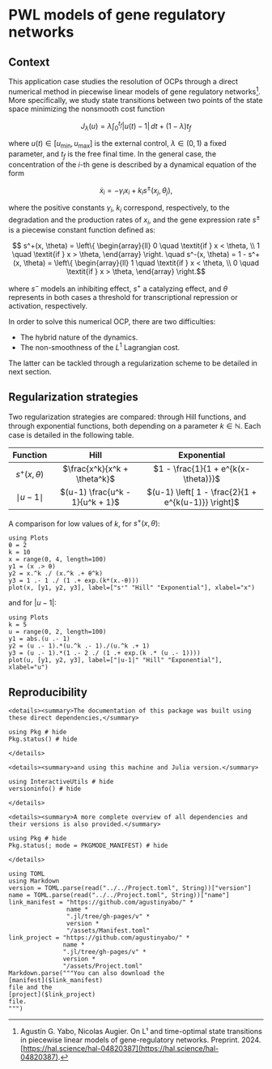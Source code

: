 # PWL models of gene regulatory networks

## Context

This application case studies the resolution of OCPs through a direct numerical method in piecewise linear models of gene regulatory networks[^1]. More specifically, we study state transitions between two points of the state space minimizing the nonsmooth cost function
```math
J_\lambda(u) = \lambda \int_0^{t_f} |u(t)-1| \, dt + (1-\lambda) t_f
```
where $u(t) \in [u_{\min}, u_{\max}]$ is the external control, $\lambda \in (0,1)$ a fixed parameter, and $t_f$ is the free final time. In the general case, the concentration of the $i$-th gene is described by a dynamical equation of the form
```math
\dot{x}_i = -\gamma_i x_i + k_i s^{\pm}(x_j,\theta_j),
```
where the positive constants $\gamma_i$, $k_i$ correspond, respectively, to the degradation and the production rates of $x_i$, and the gene expression rate $s^{\pm}$ is a piecewise constant function defined as:
```math
        s^+(x, \theta) = \left\{ \begin{array}{ll}
        0 \quad \textit{if } x < \theta, \\
        1 \quad \textit{if } x > \theta,
        \end{array} \right. \quad
        s^-(x, \theta) = 1 - s^+(x, \theta) = \left\{ \begin{array}{ll}
        1 \quad \textit{if } x < \theta, \\
        0 \quad \textit{if } x > \theta,
        \end{array} \right.
```
where $s^-$ models an inhibiting effect, $s^+$ a catalyzing effect, and $\theta$ represents in both cases a threshold for transcriptional repression or activation, respectively.

In order to solve this numerical OCP, there are two difficulties:
- The hybrid nature of the dynamics.
- The non-smoothness of the $L^1$ Lagrangian cost.

The latter can be tackled through a regularization scheme to be detailed in next section.

## Regularization strategies

Two regularization strategies are compared: through Hill functions, and through exponential functions, both depending on a parameter $k \in \mathbb{N}$. Each case is detailed in the following table.

| Function | Hill | Exponential |
| :-------------: | :-------------: | :-------------: |
| $s^+(x, \theta)$ | $\frac{x^k}{x^k + \theta^k}$ | $1 - \frac{1}{1 + e^{k(x-\theta)}}$ |
| $\mid u-1 \mid$ | $(u-1) \frac{u^k - 1}{u^k + 1}$ | $(u-1) \left[ 1 - \frac{2}{1 + e^{k(u-1)}} \right]$ |

A comparison for low values of $k$, for $s^+(x, \theta)$:

```@example main
using Plots
θ = 2
k = 10
x = range(0, 4, length=100)
y1 = (x .> θ)
y2 = x.^k ./ (x.^k .+ θ^k)
y3 = 1 .- 1 ./ (1 .+ exp.(k*(x.-θ)))
plot(x, [y1, y2, y3], label=["s⁺" "Hill" "Exponential"], xlabel="x")
```
and for $|u-1|$:

```@example main
using Plots
k = 5
u = range(0, 2, length=100)
y1 = abs.(u .- 1)
y2 = (u .- 1).*(u.^k .- 1)./(u.^k .+ 1)
y3 = (u .- 1).*(1 .- 2 ./ (1 .+ exp.(k .* (u .- 1))))
plot(u, [y1, y2, y3], label=["|u-1|" "Hill" "Exponential"], xlabel="u")
```

[^1]: Agustín G. Yabo, Nicolas Augier. On L¹ and time-optimal state transitions in piecewise linear models of gene-regulatory networks. Preprint. 2024. [https://hal.science/hal-04820387](https://hal.science/hal-04820387).

## Reproducibility

```@raw html
<details><summary>The documentation of this package was built using these direct dependencies,</summary>
```

```@example
using Pkg # hide
Pkg.status() # hide
```

```@raw html
</details>
```

```@raw html
<details><summary>and using this machine and Julia version.</summary>
```

```@example
using InteractiveUtils # hide
versioninfo() # hide
```

```@raw html
</details>
```

```@raw html
<details><summary>A more complete overview of all dependencies and their versions is also provided.</summary>
```

```@example
using Pkg # hide
Pkg.status(; mode = PKGMODE_MANIFEST) # hide
```

```@raw html
</details>
```

```@eval
using TOML
using Markdown
version = TOML.parse(read("../../Project.toml", String))["version"]
name = TOML.parse(read("../../Project.toml", String))["name"]
link_manifest = "https://github.com/agustinyabo/" *
                name *
                ".jl/tree/gh-pages/v" *
                version *
                "/assets/Manifest.toml"
link_project = "https://github.com/agustinyabo/" *
               name *
               ".jl/tree/gh-pages/v" *
               version *
               "/assets/Project.toml"
Markdown.parse("""You can also download the
[manifest]($link_manifest)
file and the
[project]($link_project)
file.
""")
```
